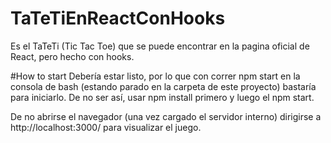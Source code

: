# TaTeTiEnReactConHooks
Es el TaTeTi (Tic Tac Toe) que se puede encontrar en la pagina oficial de React, pero hecho con hooks.


#How to start
Debería estar listo, por lo que con correr npm start en la consola de bash (estando parado en la carpeta de este proyecto) bastaría para iniciarlo. De no ser así, usar npm install primero y luego el npm start.

De no abrirse el navegador (una vez cargado el servidor interno) dirigirse a http://localhost:3000/ para visualizar el juego.
